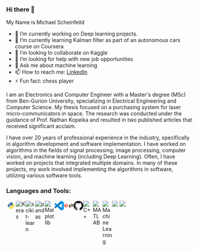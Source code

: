 ### Hi there 👋
My Name is Michael Scheinfeild

- 🔭 I’m currently working on Deep learning projects.
- 🌱 I’m currently learning Kalman filter as part of an autonomous cars course on Coursera
- 👯 I’m looking to collaborate on Kaggle 
- 🤔 I’m looking for help with new job opportunities 
- 💬 Ask me about machine learning
- 📫 How to reach me: [LinkedIn](https://www.linkedin.com/in/michaelscheinfeild/)
- ⚡ Fun fact: chess player

I am an Electronics and Computer Engineer with a Master's degree (MSc) from Ben-Gurion University, specializing in Electrical Engineering and Computer Science. My thesis focused on a purchasing system for laser micro-communicators in space. The research was conducted under the guidance of Prof. Nathan Kopeika and resulted in two published articles that received significant acclaim.

I have over 20 years of professional experience in the industry, specifically in algorithm development and software implementation. I have worked on algorithms in the fields of signal processing, image processing, computer vision, and machine learning (including Deep Learning). Often, I have worked on projects that integrated multiple domains. In many of these projects, my work involved implementing the algorithms in software, utilizing various software tools.



### Languages and Tools:

<img align="left" alt="python" width="26px" src="https://raw.githubusercontent.com/github/explore/80688e429a7d4ef2fca1e82350fe8e3517d3494d/topics/python/python.png" />
<img src="https://img.shields.io/badge/PyTorch-EE4C2C?style=for-the-badge&logo=pytorch&logoColor=white">
<img align="left" alt="Keras" width="26px" src="https://keras.io/img/logo.png" />
<img align="left" alt="scikit-learn" width="26px" src="https://scikit-learn.org/stable/_static/scikit-learn-logo-small.png" />
<img align="left" alt="pandas" width="26px" src="https://pandas.pydata.org/static/img/pandas.svg" />
<img src="https://img.shields.io/badge/OpenCV-27338e?style=for-the-badge&logo=OpenCV&logoColor=white">
<img align="left" alt="Matplotlib" width="26px" src="https://matplotlib.org/stable/_images/sphx_glr_logos2_003.png" />
<img align="left" alt="Visual Studio Code" width="26px" src="https://raw.githubusercontent.com/github/explore/80688e429a7d4ef2fca1e82350fe8e3517d3494d/topics/visual-studio-code/visual-studio-code.png" />
<img align="left" alt="Git" width="26px" src="https://raw.githubusercontent.com/github/explore/80688e429a7d4ef2fca1e82350fe8e3517d3494d/topics/git/git.png" />
<img align="left" alt="GitHub" width="26px" src="https://raw.githubusercontent.com/github/explore/78df643247d429f6cc873026c0622819ad797942/topics/github/github.png" />
<img align="left" alt="C++" width="26px" src="https://raw.githubusercontent.com/isocpp/logos/master/cpp_logo.png" />
<img align="left" alt="MATLAB" width="26px" src="https://www.mathworks.com/company/newsroom/mathworks-logo-square.png" />
<img align="left" alt="Machine Learning" width="26px" src="https://img.icons8.com/color/452/machine-learning.png" />




